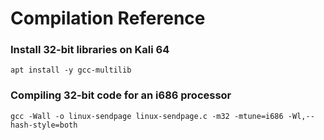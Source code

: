 # Compilation Reference

### Install 32-bit libraries on Kali 64

```text
apt install -y gcc-multilib
```

### Compiling 32-bit code for an i686 processor

```text
gcc -Wall -o linux-sendpage linux-sendpage.c -m32 -mtune=i686 -Wl,--hash-style=both
```

